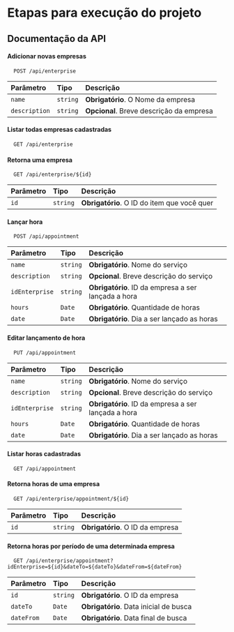 # Etapas para execução do projeto



## Documentação da API

#### Adicionar novas empresas

```http
  POST /api/enterprise
```

| Parâmetro   | Tipo       | Descrição                                   |
| :---------- | :--------- | :------------------------------------------ |
| `name`      | `string` | **Obrigatório**. O Nome da empresa |
| `description`      | `string` | **Opcional**. Breve descrição da empresa|

#### Listar todas empresas cadastradas

```http
  GET /api/enterprise
```

#### Retorna uma empresa

```http
  GET /api/enterprise/${id}
```

| Parâmetro   | Tipo       | Descrição                                   |
| :---------- | :--------- | :------------------------------------------ |
| `id`      | `string` | **Obrigatório**. O ID do item que você quer |

#### Lançar hora

```http
  POST /api/appointment
```

| Parâmetro   | Tipo       | Descrição                                   |
| :---------- | :--------- | :------------------------------------------ |
| `name`      | `string` | **Obrigatório**. Nome do serviço |
| `description`      | `string` | **Opcional**. Breve descrição do serviço |
| `idEnterprise`      | `string` | **Obrigatório**. ID da empresa a ser lançada a hora|
| `hours`      | `Date` | **Obrigatório**. Quantidade de horas|
| `date`      | `Date` | **Obrigatório**. Dia a ser lançado as horas|

#### Editar lançamento de hora

```http
  PUT /api/appointment
```

| Parâmetro   | Tipo       | Descrição                                   |
| :---------- | :--------- | :------------------------------------------ |
| `name`      | `string` | **Obrigatório**. Nome do serviço |
| `description`      | `string` | **Opcional**. Breve descrição do serviço |
| `idEnterprise`      | `string` | **Obrigatório**. ID da empresa a ser lançada a hora|
| `hours`      | `Date` | **Obrigatório**. Quantidade de horas|
| `date`      | `Date` | **Obrigatório**. Dia a ser lançado as horas|


#### Listar horas cadastradas

```http
  GET /api/appointment
```

#### Retorna horas de uma empresa

```http
  GET /api/enterprise/appointment/${id}
```

| Parâmetro   | Tipo       | Descrição                                   |
| :---------- | :--------- | :------------------------------------------ |
| `id`      | `string` | **Obrigatório**. O ID da empresa |


#### Retorna horas por período de uma determinada empresa

```http
  GET /api/enterprise/appointment?idEnterprise=${id}&dateTo=${dateTo}&dateFrom=${dateFrom}
```

| Parâmetro   | Tipo       | Descrição                                   |
| :---------- | :--------- | :------------------------------------------ |
| `id`      | `string` | **Obrigatório**. O ID da empresa |
| `dateTo`      | `Date` | **Obrigatório**. Data inicial de busca |
| `dateFrom`      | `Date` | **Obrigatório**. Data final de busca |
